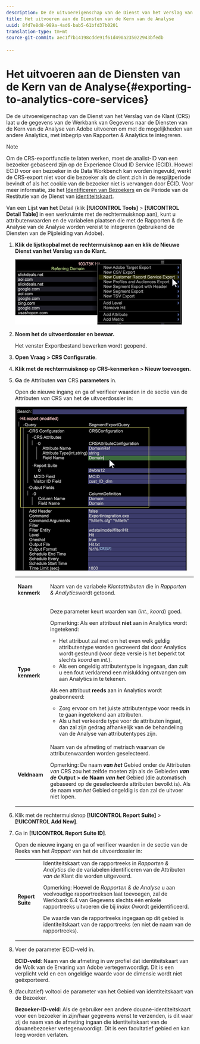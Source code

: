 ```yaml
---
description: De de uitvoereigenschap van de Dienst van het Verslag van de Klant (CRS) laat u de gegevens van de Werkbank van Gegevens naar de Diensten van de Kern van de Analyse van Adobe uitvoeren om met de mogelijkheden van andere Analytics, met inbegrip van Rapporten & Analytics te integreren.
title: Het uitvoeren aan de Diensten van de Kern van de Analyse
uuid: 8fd7e8d8-989a-4ad6-bab5-61bfd37b0201
translation-type: tm+mt
source-git-commit: aec1f7b14198cdde91f61d490a235022943bfedb

---
```



# Het uitvoeren aan de Diensten van de Kern van de Analyse{#exporting-to-analytics-core-services}

De de uitvoereigenschap van de Dienst van het Verslag van de Klant (CRS) laat u de gegevens van de Werkbank van Gegevens naar de Diensten van de Kern van de Analyse van Adobe uitvoeren om met de mogelijkheden van andere Analytics, met inbegrip van Rapporten &amp; Analytics te integreren.

>[!NOTE]
>
>Om de CRS-exportfunctie te laten werken, moet de analist-ID van een bezoeker gebaseerd zijn op de Experience Cloud ID Service (ECID). Hoewel ECID voor een bezoeker in de Data Workbench kan worden ingevuld, werkt de CRS-export niet voor die bezoeker als de client zich in de respijtperiode bevindt of als het cookie van de bezoeker niet is vervangen door ECID. Voor meer informatie, zie het [Identificeren van Bezoekers](https://docs.adobe.com/content/help/en/analytics/export/analytics-data-feed/data-feed-contents/datafeeds-visid.html) en de Periode van de Restitutie van de Dienst van [identiteitskaart](https://docs.adobe.com/content/help/en/id-service/using/reference/analytics-reference/grace-period.html).

Van een Lijst **van het** Detail (klik **[!UICONTROL Tools]** > **[!UICONTROL Detail Table]** in een werkruimte met de rechtermuisknop aan), kunt u attributenwaarden en de variabelen plaatsen die met de Rapporten &amp; de Analyse van de Analyse worden vereist te integreren (gebruikend de Diensten van de Pijpleiding van Adobe).

1. **Klik de lijstkopbal met de rechtermuisknop aan en klik de Nieuwe Dienst van het Verslag van de Klant.**

   ![](assets/6_4_CRS.png)

1. **Noem het de uitvoerdossier en bewaar.**

   Het venster Exportbestand bewerken wordt geopend.

1. **Open** **Vraag > CRS Configuratie**.
1. **Klik met de rechtermuisknop op CRS-kenmerken > Nieuw toevoegen.**
1. **Ga** de Attributen ***van*** CRS **parameters** in.

   Open de nieuwe ingang en ga of verifieer waarden in de sectie van de Attributen *van* CRS van het de uitvoerdossier in:

   ![](assets/6_4_CRS1.png)

   <table id="table_8156A2C66C0E41D381C31F1082CCA479"> 
    <tbody> 
      <tr> 
      <td colname="col1"> <p><b>Naam kenmerk</b> </p> </td> 
      <td colname="col2">Naam van de variabele <i>Klantattributen</i> die in <i>Rapporten &amp; Analytics</i>wordt getoond. </td> 
      </tr> 
      <tr> 
      <td colname="col1"><b>Type kenmerk</b> </td> 
      <td colname="col2"> <p>Deze parameter keurt waarden van (<i>int.</i>, <i>koord</i>) goed. </p> <p>Opmerking: Als een attribuut <b>niet</b> aan in Analytics wordt ingetekend: <p> 
      <ul id="ul_B77BF6FDA3FB4F1BBF9380C2FD938270"> 
       <li id="li_3D099456AF6B4103B227D841C81AB936">Het attribuut zal met om het even welk geldig attributentype worden gecreeerd dat door Analytics wordt gesteund (voor deze versie is het beperkt tot slechts <i>koord</i> en <i>int.</i>). </li> 
       <li id="li_EA1DBDB2E6BE49278C6CD6A5503EDC8A">Als een ongeldig attributentype is ingegaan, dan zult u een fout verklarend een mislukking ontvangen om aan Analytics in te tekenen. </li> 
      </ul> </p> <p>Als een attribuut <b>reeds</b> aan in Analytics wordt geabonneerd: </p> <p> 
      <ul id="ul_16415B639F1C49A5AE9932C128184171"> 
       <li id="li_83C90D44FE5C4D979DEA786660C7F3EC">Zorg ervoor om het juiste attributentype voor reeds in te gaan ingetekend aan attributen. </li> 
       <li id="li_02C5024E335C4C59B4F7B0084232CC24">Als u het verkeerde type voor de attributen ingaat, dan zal zijn gedrag afhankelijk van de behandeling van de Analyse van attributentypes zijn. </li> 
      </ul> </p> </p> </td> 
      </tr> 
      <tr> 
      <td colname="col1"> <p><b>Veldnaam</b> </p> </td> 
      <td colname="col2">Naam van de afmeting of metrisch waarvan de attributenwaarden worden geselecteerd. <p>Opmerking: De naam <i><b>van het</b></i> Gebied onder de Attributen <i>van</i> CRS zou het zelfde moeten zijn als de Gebieden <b><i>van de</i> Output &gt; de Naam <i>van het</i></b> Gebied (die automatisch gebaseerd op de geselecteerde attributen bevolkt is). Als de naam <i>van het</i> Gebied ongeldig is dan zal de uitvoer niet lopen. </p> </td> 
      </tr> 
    </tbody> 
   </table>

1. Klik met de rechtermuisknop **[!UICONTROL Report Suite]** > **[!UICONTROL Add New]**.
1. Ga in **[!UICONTROL Report Suite ID]**.

   Open de nieuwe ingang en ga of verifieer waarden in de sectie van de Reeks van het *Rapport* van het de uitvoerdossier in:

   <table id="table_A3279CADB74C441DA2E062E2123CE9D4"> 
    <tbody> 
      <tr> 
      <td colname="col1"><b>Report Suite</b> </td> 
      <td colname="col2">Identiteitskaart van de rapportreeks in <i>Rapporten &amp; Analytics</i> die de variabelen identificeren van de Attributen <i>van de</i> Klant die worden uitgevoerd. <p> <p>Opmerking: Hoewel de <i>Rapporten &amp; de Analyse</i> u aan veelvoudige rapportreeksen laat toevoegen, zal de Werkbank 6.4 van Gegevens slechts één enkele rapportreeks uitvoeren die bij <i>index 0</i>wordt geïdentificeerd. <p>De waarde van de rapportreeks ingegaan op dit gebied is identiteitskaart van de rapportreeks (en niet de naam van de rapportreeks). </p> </p> </p> </td> 
      </tr> 
    </tbody> 
   </table>

1. Voer de parameter ECID-veld in.

   **ECID-veld**: Naam van de afmeting in uw profiel dat identiteitskaart van de Wolk van de Ervaring van Adobe vertegenwoordigt. Dit is een verplicht veld en een ongeldige waarde voor de dimensie wordt niet geëxporteerd.

1. (facultatief) voltooi de parameter van het Gebied van identiteitskaart van de Bezoeker.

   **Bezoeker-ID-veld**: Als de gebruiker een andere douane-identiteitskaart voor een bezoeker in zijn/haar gegevens wenst te verzenden, is dit waar zij de naam van de afmeting ingaan die identiteitskaart van de douanebezoeker vertegenwoordigt. Dit is een facultatief gebied en kan leeg worden verlaten.
